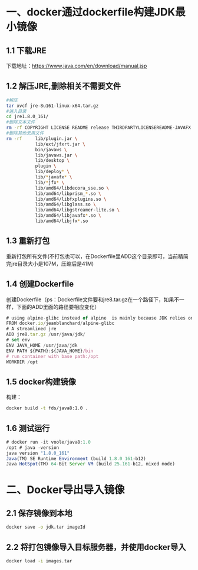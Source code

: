 # 一、docker通过dockerfile构建JDK最小镜像

## 1.1 下载JRE

下载地址：https://www.java.com/en/download/manual.jsp

## 1.2 解压JRE,删除相关不需要文件

```bash
#解压
tar xvcf jre-8u161-linux-x64.tar.gz
#进入目录
cd jre1.8.0_161/
#删除文本文件
rm -rf COPYRIGHT LICENSE README release THIRDPARTYLICENSEREADME-JAVAFX.txtTHIRDPARTYLICENSEREADME.txt Welcome.html
#删除其他无用文件
rm -rf     lib/plugin.jar \
           lib/ext/jfxrt.jar \
           bin/javaws \
           lib/javaws.jar \
           lib/desktop \
           plugin \
           lib/deploy* \
           lib/*javafx* \
           lib/*jfx* \
           lib/amd64/libdecora_sse.so \
           lib/amd64/libprism_*.so \
           lib/amd64/libfxplugins.so \
           lib/amd64/libglass.so \
           lib/amd64/libgstreamer-lite.so \
           lib/amd64/libjavafx*.so \
           lib/amd64/libjfx*.so
```

## 1.3 重新打包

重新打包所有文件(不打包也可以，在Dockerfile里ADD这个目录即可，当前精简完jre目录大小是107M，压缩后是41M)

## 1.4 创建Dockerfile

创建Dockerfile（ps：Dockerfile文件要和jre8.tar.gz在一个路径下，如果不一样，下面的ADD里面的路径要相应变化）

```javascript
# using alpine-glibc instead of alpine  is mainly because JDK relies on glibc
FROM docker.io/jeanblanchard/alpine-glibc
# A streamlined jre
ADD jre8.tar.gz /usr/java/jdk/
# set env
ENV JAVA_HOME /usr/java/jdk
ENV PATH ${PATH}:${JAVA_HOME}/bin
# run container with base path:/opt
WORKDIR /opt
```

## 1.5 docker构建镜像

构建：

```bash
docker build -t fds/java8:1.0 .
```

## 1.6 测试运行

```javascript
# docker run -it voole/java8:1.0
/opt # java -version
java version "1.8.0_161"
Java(TM) SE Runtime Environment (build 1.8.0_161-b12)
Java HotSpot(TM) 64-Bit Server VM (build 25.161-b12, mixed mode)
```

# 二、Docker导出导入镜像

## 2.1 保存镜像到本地

```bash
docker save -o jdk.tar imageId
```

## 2.2 将打包镜像导入目标服务器，并使用docker导入

```bash
docker load -i images.tar
```